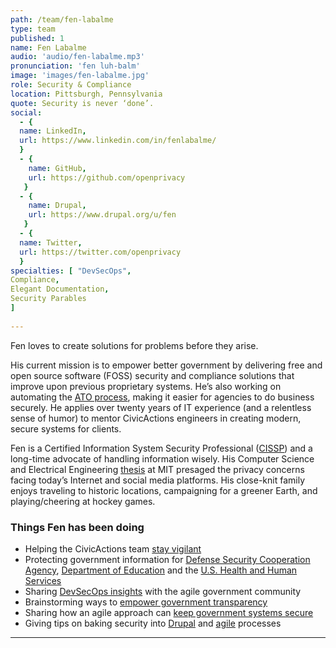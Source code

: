 ```yaml
---
path: /team/fen-labalme
type: team
published: 1
name: Fen Labalme
audio: 'audio/fen-labalme.mp3'
pronunciation: 'fen luh-balm'
image: 'images/fen-labalme.jpg'
role: Security & Compliance
location: Pittsburgh, Pennsylvania
quote: Security is never ‘done’.
social: 
  - {
  name: LinkedIn,
  url: https://www.linkedin.com/in/fenlabalme/
  }
  - {
    name: GitHub,
    url: https://github.com/openprivacy
   }
  - {
    name: Drupal,
    url: https://www.drupal.org/u/fen
   }
  - {
  name: Twitter,
  url: https://twitter.com/openprivacy
  }
specialties: [ "DevSecOps",
Compliance,
Elegant Documentation,
Security Parables
]
  
---
```


Fen loves to create solutions for problems before they arise.

His current mission is to empower better government by delivering free and open source software (FOSS) security and compliance solutions that improve upon previous proprietary systems. He’s also working on automating the [ATO process](https://before-you-ship.18f.gov/ato/), making it easier for agencies to do business securely. He applies over twenty years of IT experience (and a relentless sense of humor) to mentor CivicActions engineers in creating modern, secure systems for clients.

Fen is a Certified Information System Security Professional ([CISSP](https://www.youracclaim.com/badges/da016f2c-295a-41eb-a925-4788782fb35c)) and a long-time advocate of handling information wisely. His Computer Science and Electrical Engineering [thesis](https://github.com/openprivacy/newspeek) at MIT presaged the privacy concerns facing today’s Internet and social media platforms. His close-knit family enjoys traveling to historic locations, campaigning for a greener Earth, and playing/cheering at hockey games.



### Things Fen has been doing
* Helping the CivicActions team [stay vigilant](https://civicactions-handbook.readthedocs.io/en/latest/09-security/awareness/)
* Protecting government information for [Defense Security Cooperation Agency](https://civicactions.com/case-study/globalnet/), [Department of Education](https://lincs.ed.gov/) and the [U.S. Health and Human Services](https://www.healthdata.gov/)
* Sharing [DevSecOps insights](https://www.youtube.com/watch?v=KgLTWrum9IY) with the agile government community
* Brainstorming ways to [empower government transparency](https://medium.com/civicactions/give-government-permission-to-speak-freely-d816f8584030)
* Sharing how an agile approach can [keep government systems secure](https://medium.com/civicactions/governments-must-adopt-an-agile-mind-set-towards-security-f86f4870a38b)
* Giving tips on baking security into [Drupal](https://www.youtube.com/watch?v=mqLy9gbzTu0) and [agile](https://www.youtube.com/watch?v=zcPZsYZXXEg) processes


----------------------------

